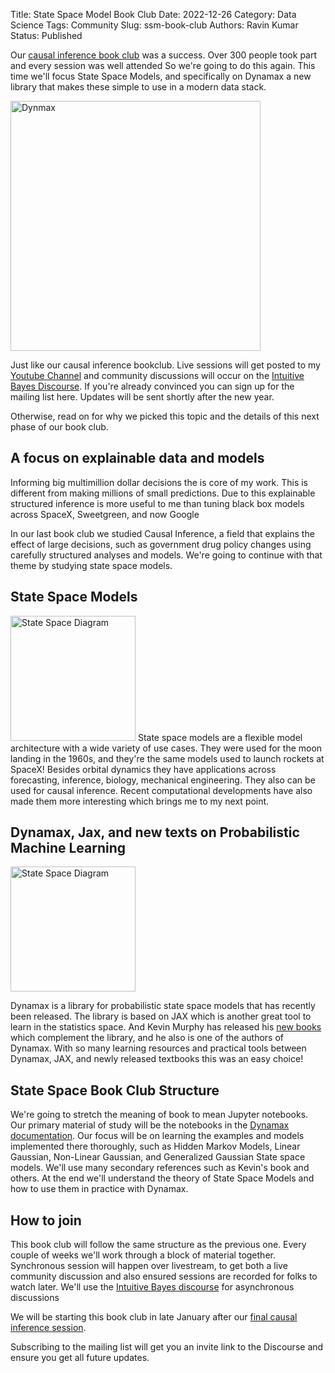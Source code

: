 Title: State Space Model Book Club
Date: 2022-12-26
Category: Data Science
Tags: Community
Slug: ssm-book-club
Authors: Ravin Kumar
Status: Published

Our [causal inference book club]({filename}BookClub2022.md) was a success.
Over 300 people took part and every session was well attended
So we're going to do this again.
This time we'll focus State Space Models, and specifically on Dynamax
a new library that makes these simple to use in a modern data stack.


<img src="https://raw.githubusercontent.com/probml/dynamax/main/logo/logo.gif" alt="Dynmax" style="width:400px"> 

Just like our causal inference bookclub.
Live sessions will get posted to my [Youtube Channel](https://www.youtube.com/channel/UCX78cJQ_6JZVUWw8cj-f0uA/featured)
and community discussions will occur on the [Intuitive Bayes Discourse](https://community.intuitivebayes.com/).
If you're already convinced you can sign up for the mailing list here.
Updates will be sent shortly after the new year.

<!-- MailerLite State Space Model Book Club -->
<div class="ml-form-embed"
  data-account="3479153:h8h4b4n7u8"
  data-form="5842164:w6l8b2">
</div>


Otherwise, read on for why we picked this topic 
and the details of this next phase of our book club.

## A focus on explainable data and models
Informing big multimillion dollar decisions the is core of my work.
This is different from making millions of small predictions.
Due to this explainable structured inference is more useful to me than tuning black box models across SpaceX, Sweetgreen, and now Google

In our last book club we studied Causal Inference, a field that explains the effect of large decisions, such as government drug policy changes using carefully structured analyses and models.
We're going to continue with that theme by studying state space models.

## State Space Models

<img src="https://probml.github.io/dynamax/_images/LDS-UZY.png" alt="State Space Diagram" style="width:200px"> 
State space models are a flexible model architecture with a wide variety of use cases.
They were used for the moon landing in the 1960s, and they're the same models used to launch rockets at SpaceX!
Besides orbital dynamics they have applications across forecasting, inference, biology, mechanical engineering.
They also can be used for causal inference.
Recent computational developments have also made them more interesting
which brings me to my next point.

## Dynamax, Jax, and new texts on Probabilistic Machine Learning
<img src="https://probml.github.io/pml-book/cover1.jpg" alt="State Space Diagram" style="width:200px"> 

Dynamax is a library for probabilistic state space models that has recently been released.
The library is based on JAX which is another great tool to learn in the statistics space.
And Kevin Murphy has released his [new books](https://probml.github.io/pml-book/book1.html) which complement the library, 
and he also is one of the authors of Dynamax.
With so many learning resources and practical tools between
Dynamax, JAX, and newly released textbooks this was an easy choice!

## State Space Book Club Structure
We're going to stretch the meaning of book to mean Jupyter notebooks. 
Our primary material of study will be the notebooks in the [Dynamax documentation](https://probml.github.io/dynamax/).
Our focus will be on learning the examples and models implemented there thoroughly,
such as Hidden Markov Models, Linear Gaussian, Non-Linear Gaussian, and Generalized Gaussian State space models.
We'll use many secondary references such as Kevin's book and others.
At the end we'll understand the theory of State Space Models and how to use them in practice with Dynamax.


## How to join
This book club will follow the same structure as the previous one.
Every couple of weeks we'll work through a block of material together.
Synchronous session will happen over livestream, to get both a live community discussion and also ensured sessions are recorded for folks to watch later.
We'll use the [Intuitive Bayes discourse](https://community.intuitivebayes.com) for asynchronous discussions 


We will be starting this book club in late January after our [final causal inference session](https://community.intuitivebayes.com/t/interview-with-scott-on-jan-15th-post-your-questions-here/647/2).


Subscribing to the mailing list will get you an invite link
to the Discourse and ensure you get all future updates.

<!-- MailerLite Universal -->
<!-- MailerLite Universal -->
<script>
(function(m,a,i,l,e,r){ m['MailerLiteObject']=e;function f(){
var c={ a:arguments,q:[]};var r=this.push(c);return "number"!=typeof r?r:f.bind(c.q);}
f.q=f.q||[];m[e]=m[e]||f.bind(f.q);m[e].q=m[e].q||f.q;r=a.createElement(i);
var _=a.getElementsByTagName(i)[0];r.async=1;r.src=l+'?v'+(~~(new Date().getTime()/1000000));
_.parentNode.insertBefore(r,_);})(window, document, 'script', 'https://static.mailerlite.com/js/universal.js', 'ml');

var ml_account = ml('accounts', '3479153', 'h8h4b4n7u8', 'load');
</script>
<!-- End MailerLite Universal -->

<!-- End MailerLite Universal -->
